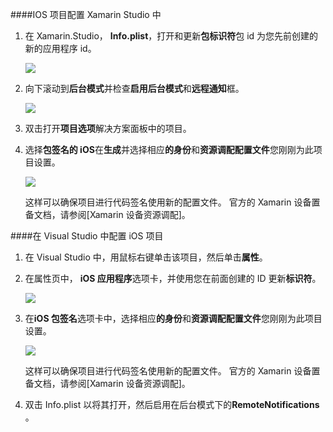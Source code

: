 ####<a name="configuring-the-ios-project-in-xamarin-studio"></a>IOS 项目配置 Xamarin Studio 中

1. 在 Xamarin.Studio， **Info.plist**，打开和更新**包标识符**包 id 为您先前创建的新的应用程序 id。

    ![](./media/app-service-mobile-xamarin-ios-configure-project/mobile-services-ios-push-21.png)

2. 向下滚动到**后台模式**并检查**启用后台模式**和**远程通知**框。 

    ![](./media/app-service-mobile-xamarin-ios-configure-project/mobile-services-ios-push-22.png)

3. 双击打开**项目选项**解决方案面板中的项目。

4.  选择**包签名的 iOS**在**生成**并选择相应**的身份**和**资源调配配置文件**您刚刚为此项目设置。 

    ![](./media/app-service-mobile-xamarin-ios-configure-project/mobile-services-ios-push-20.png)

    这样可以确保项目进行代码签名使用新的配置文件。 官方的 Xamarin 设备置备文档，请参阅[Xamarin 设备资源调配]。

####<a name="configuring-the-ios-project-in-visual-studio"></a>在 Visual Studio 中配置 iOS 项目

1. 在 Visual Studio 中，用鼠标右键单击该项目，然后单击**属性**。

2. 在属性页中， **iOS 应用程序**选项卡，并使用您在前面创建的 ID 更新**标识符**。

    ![](./media/app-service-mobile-xamarin-ios-configure-project/mobile-services-ios-push-23.png)

3. 在**iOS 包签名**选项卡中，选择相应**的身份**和**资源调配配置文件**您刚刚为此项目设置。 

    ![](./media/app-service-mobile-xamarin-ios-configure-project/mobile-services-ios-push-24.png)

    这样可以确保项目进行代码签名使用新的配置文件。 官方的 Xamarin 设备置备文档，请参阅[Xamarin 设备资源调配]。

4. 双击 Info.plist 以将其打开，然后启用在后台模式下的**RemoteNotifications** 。 



[Xamarin 设备置备]: http://developer.xamarin.com/guides/ios/getting_started/installation/device_provisioning/